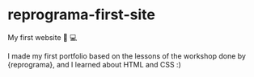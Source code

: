 # reprograma-first-site

My first website 🚀 💻 

I made my first portfolio based on the lessons of the workshop done by {reprograma}, and I learned about HTML and CSS :)
